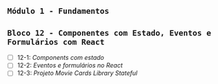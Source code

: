 ## `Módulo 1 - Fundamentos`

## `Bloco 12 - Componentes com Estado, Eventos e Formulários com React`

- [ ] 12-1: _Components com estado_
- [ ] 12-2: _Eventos e formulários no React_
- [ ] 12-3: _Projeto Movie Cards Library Stateful_
